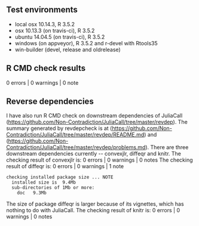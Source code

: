 ## Test environments
* local osx 10.14.3, R 3.5.2
* osx 10.13.3 (on travis-ci), R 3.5.2
* ubuntu 14.04.5 (on travis-ci), R 3.5.2
* windows (on appveyor), R 3.5.2 and r-devel with Rtools35
* win-builder (devel, release and oldrelease)

## R CMD check results

0 errors | 0 warnings | 0 note

## Reverse dependencies
I have also run R CMD check on downstream dependencies of JuliaCall
(https://github.com/Non-Contradiction/JuliaCall/tree/master/revdep).
The summary generated by revdepcheck is at (https://github.com/Non-Contradiction/JuliaCall/tree/master/revdep/README.md)
and (https://github.com/Non-Contradiction/JuliaCall/tree/master/revdep/problems.md).
There are three downstream dependencies currently -- convexjlr, diffeqr and knitr.
The checking result of convexjlr is:
0 errors | 0 warnings | 0 notes
The checking result of diffeqr is:
0 errors | 0 warnings | 1 note
```
checking installed package size ... NOTE
  installed size is  9.4Mb
  sub-directories of 1Mb or more:
    doc   9.3Mb
```
The size of package diffeqr is larger because of its vignettes,
which has nothing to do with JuliaCall.
The checking result of knitr is:
0 errors | 0 warnings | 0 notes
